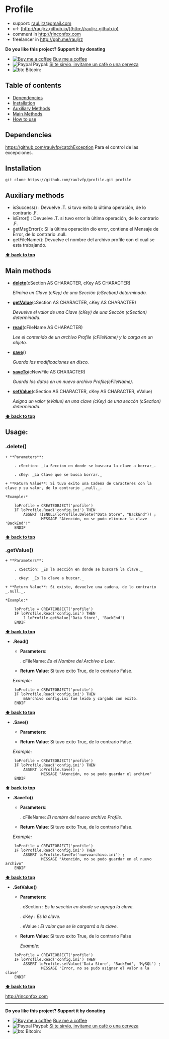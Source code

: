# Profile

* support: raul.jrz@gmail.com
* url: [http://rauljrz.github.io/](http://rauljrz.github.io)
* comment in http://rinconfox.com
* freelancer in http://pph.me/rauljrz

**Do you like this project? Support it by donating**

- <a class="bmc-button" target="_blank" href="https://www.buymeacoffee.com/rauljrz"><img src="https://www.buymeacoffee.com/assets/img/BMC-btn-logo.svg" alt="Buy me a coffee"><span style="margin-left:5px">Buy me a coffee</span></a>
- ![Paypal](https://raw.githubusercontent.com/reek/anti-adblock-killer/gh-pages/images/paypal.png) Paypal: [Si te sirvio, invitame un café o una cerveza](https://www.paypal.me/rauljrz)
- ![btc](https://camo.githubusercontent.com/4bc31b03fc4026aa2f14e09c25c09b81e06d5e71/687474703a2f2f7777772e6d6f6e747265616c626974636f696e2e636f6d2f696d672f66617669636f6e2e69636f) Bitcoin:

## Table of contents
* [Dependencies](#dependencies)
* [Installation](#installation)
* [Auxiliary Methods](#auxiliary-methods)
* [Main Methods](#main-methods)
* [How to use](#how-to-use)

    
## Dependencies
https://github.com/raulvfp/catchException
    Para el control de las excepciones.

## Installation
```
git clone https://github.com/raulvfp/profile.git profile
```

## Auxiliary methods
- isSuccess()  : Devuelve .T. si tuvo exito la última operación, de lo contrario .F.
- isError()    : Devuelve .T. si tuvo error la última operación, de lo contrario .F.
- getMsgError(): Si la última operación dio error, contiene el Mensaje de Error, de lo contrario .null.
- getFileName(): Devuelve el nombre del archivo profile con el cual se esta trabajando.

**[⬆ back to top](#table-of-contents)**


## Main methods

- [**delete**](#delete)(cSection AS CHARACTER, cKey AS CHARACTER)

	_Elimina un Clave (cKey) de una Sección (cSection) determinada._
    
- [**getValue**](#getvalue)(cSection AS CHARACTER, cKey AS CHARACTER)

	_Devuelve el valor de una Clave (cKey) de una Seccón (cSection) determinada._
    
- [**read**](#read)(cFileName AS CHARACTER)

	_Lee el contenido de un archivo Profile (cFileName) y lo carga en un objeto._
    
- [**save**](#save)()

	_Guarda las modificaciones en disco._
    
- [**saveTo**](#saveto)(cNewFile AS CHARACTER)

	_Guarda los datos en un nuevo archivo Profile(cFileName)._
    
- [**setValue**](#setvalue)(cSection AS CHARACTER, cKey AS CHARACTER, eValue)

	_Asigna un valor (eValue) en una clave (cKey) de una seccón (cSection) determinada._
	
**[⬆ back to top](#table-of-contents)**


## Usage:
   ### **.delete()**
    + **Parameters**:

		. cSection: _La Seccion en donde se buscara la clave a borrar_.
	
		. cKey: _La Clave que se busca borrar._
        
    + **Return Value**: Si tuvo exito una Cadena de Caracteres con la clave y su valor, de lo contrario _.null._.

	*Example:*

```
	loProfile = CREATEOBJECT('profile')
	IF loProfile.Read('config.ini') THEN
    	ASSERT !ISNULL(loProfile.Delete("Data Store", "BackEnd")) ;
        		MESSAGE "Atención, no se pudo eliminar la clave 'BackEnd'!"
	ENDIF
```

**[⬆ back to top](#table-of-contents)**


   ### **.getValue()**
	+ **Parameters**:
	
		. cSection: _Es la sección en donde se buscará la clave._
		
		. cKey: _Es la clave a buscar._

	+ **Return Value**: Si existe, devuelve una cadena, de lo contrario _.null._.

	*Example:*

```
	loProfile = CREATEOBJECT('profile')
	IF loProfile.Read('config.ini') THEN
		? loProfile.getValue('Data Store', 'BackEnd')
	ENDIF
```

**[⬆ back to top](#table-of-contents)**

- **.Read()**
    + **Parameters**: 
    
    	. cFileName: _Es el Nombre del Archivo a Leer._
        
    + **Return Value**: Si tuvo exito True, de lo contrario False.

	*Example:*

```
	loProfile = CREATEOBJECT('profile')
	IF loProfile.Read('config.ini') THEN
		&&Archivo config.ini fue leido y cargado con exito.
	ENDIF
```

**[⬆ back to top](#table-of-contents)**


- **.Save()**
    + **Parameters**:
        
    + **Return Value**: Si tuvo exito True, de lo contrario False.

	*Example:*

```
	loProfile = CREATEOBJECT('profile')
	IF loProfile.Read('config.ini') THEN
		ASSERT loProfile.Save() ;
        		MESSAGE "Atención, no se pudo guardar el archivo"
	ENDIF
```

**[⬆ back to top](#table-of-contents)**

- **.SaveTo()**
    + **Parameters**:
    
    	. cFileName: _El nombre del nuevo archivo Profile._
        
    + **Return Value**: Si tuvo exito True, de lo contrario False.

	*Example:*

```
	loProfile = CREATEOBJECT('profile')
	IF loProfile.Read('config.ini') THEN
		ASSERT loProfile.SaveTo('nuevoarchivo.ini') ;
        		MESSAGE "Atención, no se pudo guardar en el nuevo archivo"
	ENDIF
```

**[⬆ back to top](#table-of-contents)**

- **.SetValue()**
	+ **Parameters**:
	
		. cSection : _Es la sección en donde se agrega la clave._
		
		. cKey     : _Es la clave._
		
		. eValue   : _El valor que se le cargarrá a la clave._

	+ **Return Value**: Si tuvo exito True, de lo contrario False

	  *Example:*

```
	loProfile = CREATEOBJECT('profile')
	IF loProfile.Read('config.ini') THEN
		ASSERT loProfile.setValue('Data Store', 'BackEnd', 'MySQL') ;
        		MESSAGE 'Error, no se pudo asignar el valor a la clave'
	ENDIF
```

**[⬆ back to top](#table-of-contents)**


http://rinconfox.com

---

**Do you like this project? Support it by donating**

- <a class="bmc-button" target="_blank" href="https://www.buymeacoffee.com/rauljrz"><img src="https://www.buymeacoffee.com/assets/img/BMC-btn-logo.svg" alt="Buy me a coffee"><span style="margin-left:5px">Buy me a coffee</span></a>
- ![Paypal](https://raw.githubusercontent.com/reek/anti-adblock-killer/gh-pages/images/paypal.png) Paypal: [Si te sirvio, invitame un café o una cerveza](https://www.paypal.me/rauljrz)
- ![btc](https://camo.githubusercontent.com/4bc31b03fc4026aa2f14e09c25c09b81e06d5e71/687474703a2f2f7777772e6d6f6e747265616c626974636f696e2e636f6d2f696d672f66617669636f6e2e69636f) Bitcoin:
